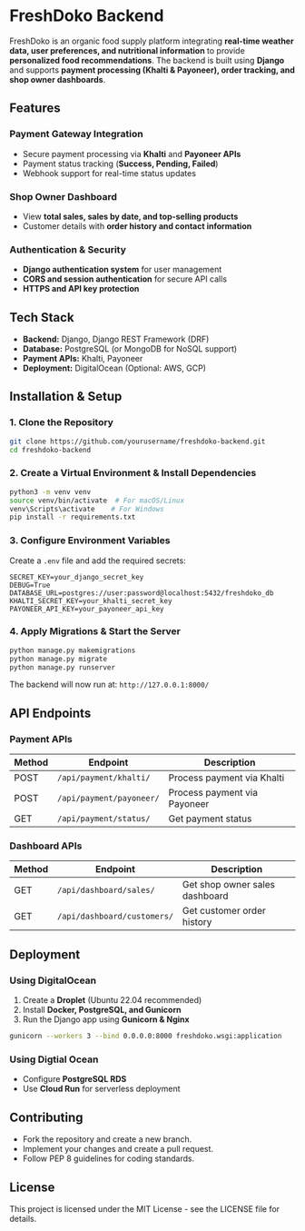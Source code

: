 # FreshDoko Backend

FreshDoko is an organic food supply platform integrating **real-time weather data, user preferences, and nutritional information** to provide **personalized food recommendations**. The backend is built using **Django** and supports **payment processing (Khalti & Payoneer), order tracking, and shop owner dashboards**.

## **Features**

### Payment Gateway Integration
- Secure payment processing via **Khalti** and **Payoneer APIs**
- Payment status tracking (**Success, Pending, Failed**)
- Webhook support for real-time status updates

### Shop Owner Dashboard
- View **total sales, sales by date, and top-selling products**
- Customer details with **order history and contact information**

### Authentication & Security
- **Django authentication system** for user management
- **CORS and session authentication** for secure API calls
- **HTTPS and API key protection**

## **Tech Stack**
- **Backend:** Django, Django REST Framework (DRF)
- **Database:** PostgreSQL (or MongoDB for NoSQL support)
- **Payment APIs:** Khalti, Payoneer
- **Deployment:** DigitalOcean (Optional: AWS, GCP)

## **Installation & Setup**

### **1. Clone the Repository**
```sh
git clone https://github.com/yourusername/freshdoko-backend.git
cd freshdoko-backend
```

### **2. Create a Virtual Environment & Install Dependencies**
```sh
python3 -m venv venv
source venv/bin/activate  # For macOS/Linux
venv\Scripts\activate    # For Windows
pip install -r requirements.txt
```

### **3. Configure Environment Variables**
Create a `.env` file and add the required secrets:
```
SECRET_KEY=your_django_secret_key
DEBUG=True
DATABASE_URL=postgres://user:password@localhost:5432/freshdoko_db
KHALTI_SECRET_KEY=your_khalti_secret_key
PAYONEER_API_KEY=your_payoneer_api_key
```

### **4. Apply Migrations & Start the Server**
```sh
python manage.py makemigrations
python manage.py migrate
python manage.py runserver
```

The backend will now run at: `http://127.0.0.1:8000/`

## **API Endpoints**

### **Payment APIs**
| Method | Endpoint | Description |
|--------|------------|-------------|
| POST | `/api/payment/khalti/` | Process payment via Khalti |
| POST | `/api/payment/payoneer/` | Process payment via Payoneer |
| GET | `/api/payment/status/` | Get payment status |

### **Dashboard APIs**
| Method | Endpoint | Description |
|--------|------------|-------------|
| GET | `/api/dashboard/sales/` | Get shop owner sales dashboard |
| GET | `/api/dashboard/customers/` | Get customer order history |

## **Deployment**
### **Using DigitalOcean**
1. Create a **Droplet** (Ubuntu 22.04 recommended)
2. Install **Docker, PostgreSQL, and Gunicorn**
3. Run the Django app using **Gunicorn & Nginx**

```sh
gunicorn --workers 3 --bind 0.0.0.0:8000 freshdoko.wsgi:application
```

### **Using Digtial Ocean**
- Configure **PostgreSQL RDS** 
- Use **Cloud Run** for serverless deployment

## **Contributing**
- Fork the repository and create a new branch.
- Implement your changes and create a pull request.
- Follow PEP 8 guidelines for coding standards.

## **License**
This project is licensed under the MIT License - see the LICENSE file for details.



